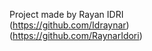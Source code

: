 Project made by Rayan IDRI <br>
(https://github.com/Idraynar) <br>
(https://github.com/RaynarIdori) 
